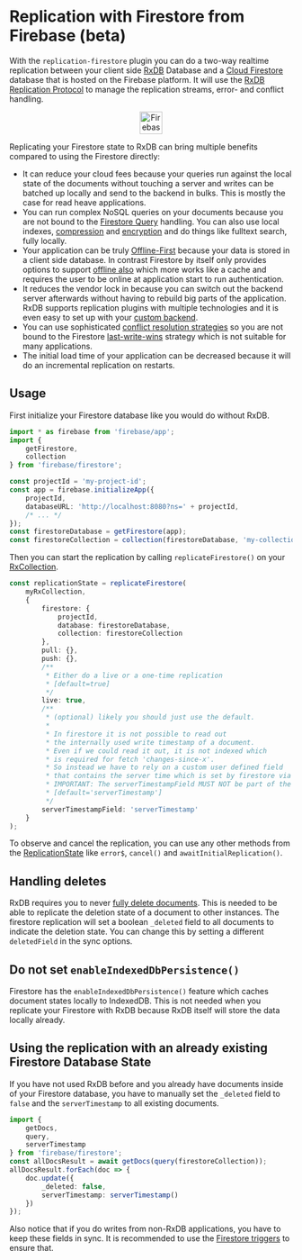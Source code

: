 # Replication with Firestore from Firebase (beta)

With the `replication-firestore` plugin you can do a two-way realtime replication
between your client side [RxDB](./) Database and a [Cloud Firestore](https://firebase.google.com/docs/firestore) database that is hosted on the Firebase platform. It will use the [RxDB Replication Protocol](./replication.md) to manage the replication streams, error- and conflict handling.

<p align="center">
  <img src="./files/alternatives/firebase.svg" alt="Firebase" height="40" />
</p>


Replicating your Firestore state to RxDB can bring multiple benefits compared to using the Firestore directly:
- It can reduce your cloud fees because your queries run against the local state of the documents without touching a server and writes can be batched up locally and send to the backend in bulks. This is mostly the case for read heave applications.
- You can run complex NoSQL queries on your documents because you are not bound to the [Firestore Query](https://firebase.google.com/docs/firestore/query-data/queries) handling. You can also use local indexes, [compression](./key-compression.md) and [encryption](./encryption.md) and do things like fulltext search, fully locally.
- Your application can be truly [Offline-First](./offline-first.md) because your data is stored in a client side database. In contrast Firestore by itself only provides options to support [offline also](https://cloud.google.com/firestore/docs/manage-data/enable-offline) which more works like a cache and requires the user to be online at application start to run authentication.
- It reduces the vendor lock in because you can switch out the backend server afterwards without having to rebuild big parts of the application. RxDB supports replication plugins with multiple technologies and it is even easy to set up with your [custom backend](./replication.md).
- You can use sophisticated [conflict resolution strategies](./replication.md#conflict-handling) so you are not bound to the Firestore [last-write-wins](https://stackoverflow.com/a/47781502/3443137) strategy which is not suitable for many applications.
- The initial load time of your application can be decreased because it will do an incremental replication on restarts.



## Usage


First initialize your Firestore database like you would do without RxDB.

```ts
import * as firebase from 'firebase/app';
import {
    getFirestore,
    collection
} from 'firebase/firestore';

const projectId = 'my-project-id';
const app = firebase.initializeApp({
    projectId,
    databaseURL: 'http://localhost:8080?ns=' + projectId,
    /* ... */
});
const firestoreDatabase = getFirestore(app);
const firestoreCollection = collection(firestoreDatabase, 'my-collection-name');
```

Then you can start the replication by calling `replicateFirestore()` on your [RxCollection](./rx-collection.md).

```ts
const replicationState = replicateFirestore(
    myRxCollection,
    {
        firestore: {
            projectId,
            database: firestoreDatabase,
            collection: firestoreCollection
        },
        pull: {},
        push: {},
        /**
         * Either do a live or a one-time replication
         * [default=true]
         */
        live: true,
        /**
         * (optional) likely you should just use the default.
         *
         * In firestore it is not possible to read out
         * the internally used write timestamp of a document.
         * Even if we could read it out, it is not indexed which
         * is required for fetch 'changes-since-x'.
         * So instead we have to rely on a custom user defined field
         * that contains the server time which is set by firestore via serverTimestamp()
         * IMPORTANT: The serverTimestampField MUST NOT be part of the collections RxJsonSchema!
         * [default='serverTimestamp']
         */
        serverTimestampField: 'serverTimestamp'
    }
);
```

To observe and cancel the replication, you can use any other methods from the [ReplicationState](./replication.md) like `error$`, `cancel()` and `awaitInitialReplication()`.

## Handling deletes

RxDB requires you to never [fully delete documents](./replication.md#data-layout-on-the-server). This is needed to be able to replicate the deletion state of a document to other instances. The firestore replication will set a boolean `_deleted` field to all documents to indicate the deletion state. You can change this by setting a different `deletedField` in the sync options.

## Do not set `enableIndexedDbPersistence()`

Firestore has the `enableIndexedDbPersistence()` feature which caches document states locally to IndexedDB. This is not needed when you replicate your Firestore with RxDB because RxDB itself will store the data locally already.

## Using the replication with an already existing Firestore Database State

If you have not used RxDB before and you already have documents inside of your Firestore database, you have
to manually set the `_deleted` field to `false` and the `serverTimestamp` to all existing documents.

```ts
import {
    getDocs,
    query,
    serverTimestamp
} from 'firebase/firestore';
const allDocsResult = await getDocs(query(firestoreCollection));
allDocsResult.forEach(doc => {
    doc.update({
        _deleted: false,
        serverTimestamp: serverTimestamp()
    })
});
```

Also notice that if you do writes from non-RxDB applications, you have to keep these fields in sync. It is recommended to use the [Firestore triggers](https://firebase.google.com/docs/functions/firestore-events) to ensure that.
